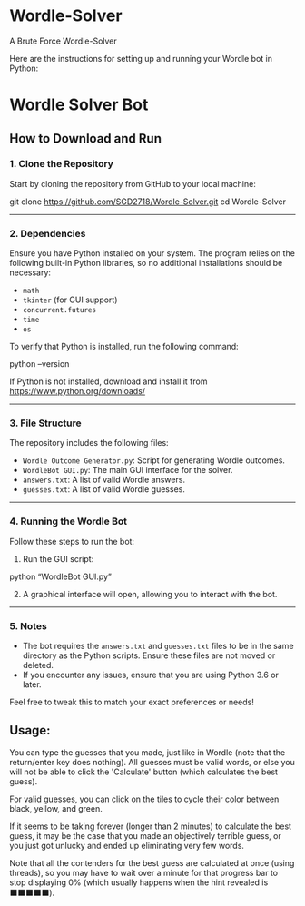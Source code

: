 # Wordle-Solver
A Brute Force Wordle-Solver

Here are the instructions for setting up and running your Wordle bot in Python:

# Wordle Solver Bot

## How to Download and Run

### 1. Clone the Repository
Start by cloning the repository from GitHub to your local machine:

git clone https://github.com/SGD2718/Wordle-Solver.git
cd Wordle-Solver

---

### 2. Dependencies
Ensure you have Python installed on your system. The program relies on the following built-in Python libraries, so no additional installations should be necessary:

- `math`
- `tkinter` (for GUI support)
- `concurrent.futures`
- `time`
- `os`

To verify that Python is installed, run the following command:

python –version

If Python is not installed, download and install it from https://www.python.org/downloads/

---

### 3. File Structure
The repository includes the following files:

- `Wordle Outcome Generator.py`: Script for generating Wordle outcomes.
- `WordleBot GUI.py`: The main GUI interface for the solver.
- `answers.txt`: A list of valid Wordle answers.
- `guesses.txt`: A list of valid Wordle guesses.

---

### 4. Running the Wordle Bot
Follow these steps to run the bot:

1. Run the GUI script:

python “WordleBot GUI.py”

2. A graphical interface will open, allowing you to interact with the bot.

---

### 5. Notes
- The bot requires the `answers.txt` and `guesses.txt` files to be in the same directory as the Python scripts. Ensure these files are not moved or deleted.
- If you encounter any issues, ensure that you are using Python 3.6 or later.

Feel free to tweak this to match your exact preferences or needs!

## Usage:
You can type the guesses that you made, just like in Wordle (note that the return/enter key does nothing). All guesses must be valid words, or else you will not be able to click the 'Calculate' button (which calculates the best guess).

For valid guesses, you can click on the tiles to cycle their color between black, yellow, and green.

If it seems to be taking forever (longer than 2 minutes) to calculate the best guess, it may be the case that you made an objectively terrible guess, or you just got unlucky and ended up eliminating very few words.

Note that all the contenders for the best guess are calculated at once (using threads), so you may have to wait over a minute for that progress bar to stop displaying 0% (which usually happens when the hint revealed is ⬛️⬛️⬛️⬛️⬛️).
